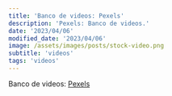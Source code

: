 ```yaml
---
title: 'Banco de videos: Pexels'
description: 'Pexels: Banco de videos.'
date: '2023/04/06'
modified_date: '2023/04/06'
image: /assets/images/posts/stock-video.png
subtitle: 'videos'
tags: 'videos'
---
```


Banco de videos: [Pexels](https://www.pexels.com/videos/)
